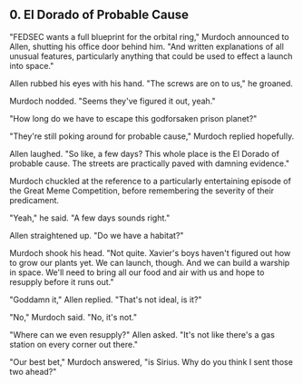 ## 0. El Dorado of Probable Cause

"FEDSEC wants a full blueprint for the orbital ring," Murdoch announced to Allen, shutting his office door behind him. "And written explanations of all unusual features, particularly anything that could be used to effect a launch into space."

Allen rubbed his eyes with his hand. "The screws are on to us," he groaned.

Murdoch nodded. "Seems they've figured it out, yeah."

"How long do we have to escape this godforsaken prison planet?"

"They're still poking around for probable cause," Murdoch replied hopefully.

Allen laughed. "So like, a few days? This whole place is the El Dorado of probable cause. The streets are practically paved with damning evidence."

Murdoch chuckled at the reference to a particularly entertaining episode of the Great Meme Competition, before remembering the severity of their predicament.

"Yeah," he said. "A few days sounds right."

Allen straightened up. "Do we have a habitat?"

Murdoch shook his head. "Not quite. Xavier's boys haven't figured out how to grow our plants yet. We can launch, though. And we can build a warship in space. We'll need to bring all our food and air with us and hope to resupply before it runs out."

"Goddamn it," Allen replied. "That's not ideal, is it?"

"No," Murdoch said. "No, it's not."

"Where can we even resupply?" Allen asked. "It's not like there's a gas station on every corner out there."

"Our best bet," Murdoch answered, "is Sirius. Why do you think I sent those two ahead?"
